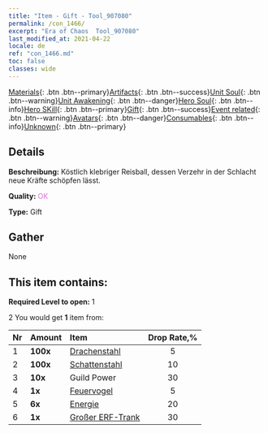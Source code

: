 ```yaml
---
title: "Item - Gift - Tool_907080"
permalink: /con_1466/
excerpt: "Era of Chaos  Tool_907080"
last_modified_at: 2021-04-22
locale: de
ref: "con_1466.md"
toc: false
classes: wide
---
```

 [Materials](/ItemsDE/){: .btn .btn--primary}[Artifacts](/ItemsDE/Artifacts/){: .btn .btn--success}[Unit Soul](/ItemsDE/UnitSoul/){: .btn .btn--warning}[Unit Awakening](/ItemsDE/UnitAwakening/){: .btn .btn--danger}[Hero Soul](/ItemsDE/HeroSoul/){: .btn .btn--info}[Hero SKill](/ItemsDE/HeroSkill/){: .btn .btn--primary}[Gift](/ItemsDE/Gift/){: .btn .btn--success}[Event related](/ItemsDE/Events/){: .btn .btn--warning}[Avatars](/ItemsDE/Avatars/){: .btn .btn--danger}[Consumables](/ItemsDE/Consumables/){: .btn .btn--info}[Unknown](/ItemsDE/Unknown/){: .btn .btn--primary}

## Details
 **Beschreibung:** Köstlich klebriger Reisball, dessen Verzehr in der Schlacht neue Kräfte schöpfen lässt.

 **Quality:** <span style="color: #DA70D6">OK</span>

 **Type:** Gift

## Gather

  None

## This item contains:

 **Required Level to open:** 1

 2 You would get **1** item  from:

  | Nr | Amount |     Item    | Drop Rate,% |
  |:---|:-------|:------------|:---------:|
  | 1 |  **100x** | [Drachenstahl](/ItemsDE/con_880/) | 5 | 
  | 2 |  **100x** | [Schattenstahl](/ItemsDE/con_881/) | 10 | 
  | 3 |  **10x** | Guild Power | 30 | 
  | 4 |  **1x** | [Feuervogel](/ItemsDE/unt_268/) | 5 | 
  | 5 |  **6x** | [Energie](/ItemsDE/con_900/) | 20 | 
  | 6 |  **1x** | [Großer ERF-Trank](/ItemsDE/con_702/) | 30 | 
